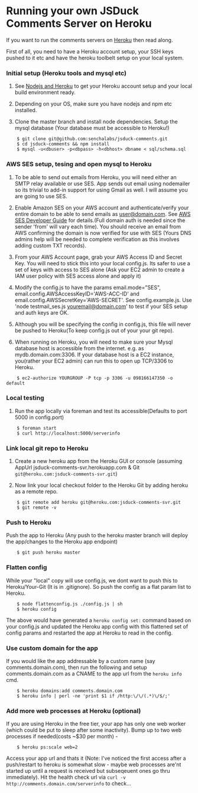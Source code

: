 Running your own JSDuck Comments Server on Heroku
=================================================

If you want to run the comments servers on [Heroku](http://www.heroku.com) then read along.

First of all, you need to have a Heroku account setup, your SSH keys pushed to it etc and have the heroku toolbelt setup on your local system.

### Initial setup (Heroku tools and mysql etc)

1. See [Nodejs and Heroku](https://devcenter.heroku.com/articles/nodejs) to get your Heroku account setup and your local build environment ready.

2. Depending on your OS, make sure you have nodejs and npm etc installed. 

3. Clone the master branch and install node dependencies. Setup the mysql database (Your database must be accessible to Heroku!)

```    
    $ git clone git@github.com:senchalabs/jsduck-comments.git
    $ cd jsduck-comments && npm install
    $ mysql -u<dbuser> -p<dbpass> -h<dbhost> dbname < sql/schema.sql
```

### AWS SES setup, tesing and open mysql to Heroku ###

1. To be able to send out emails from Heroku, you will need either an SMTP relay available or use SES. App sends out email using nodemailer so its trivial to add-in support for using Gmail as well. I will assume you are going to use SES.

2. Enable Amazon SES on your AWS account and authenticate/verify your entire domain to be able to send emails as user@domain.com. See [AWS SES Developer Guide](http://docs.aws.amazon.com/ses/latest/DeveloperGuide/verify-domains.html) for details.(Full domain auth is needed since the sender 'from' will vary each time). You should receive an email from AWS confirming the domain is now verified for use with SES (Yours DNS admins help will be needed to complete verification as this involves adding custom TXT records).

3. From your AWS Account page, grab your AWS Access ID and Secret Key. You will need to stick this into your local config.js. Its safer to use a set of keys with access to SES alone (Ask your EC2 admin to create a IAM user policy with SES access alone and apply it)

4. Modify the config.js to have the params email.mode="SES", email.config.AWSAccessKeyID='AWS-ACC-ID' and email.config.AWSSecretKey='AWS-SECRET'. See config.example.js. Use 'node testmail_ses.js youremail@domain.com' to test if your SES setup and auth keys are OK.

5. Although you will be specifying the config in config.js, this file will never be pushed to Heroku(To keep config.js out of your your git repo).

6. When running on Heroku, you will need to make sure your Mysql database host is accessible from the internet. e.g. as mydb.domain.com:3306. If your database host is a EC2 instance, you(rather your EC2 admin) can run this to open up TCP/3306 to Heroku.  

```
    $ ec2-authorize YOURGROUP -P tcp -p 3306 -u 098166147350 -o default
```

### Local testing ###

1. Run the app locally via foreman and test its accessible(Defaults to port 5000 in config.port)

```
    $ foreman start
    $ curl http://localhost:5000/serverinfo
```

### Link local git repo to Heroku ###

1. Create a new heroku app from the Heroku GUI or console (assuming AppUrl jsduck-comments-svr.herokuapp.com & Git `git@heroku.com:jsduck-comments-svr.git`)

2. Now link your local checkout folder to the Heroku Git by adding heroku as a remote repo.

```
    $ git remote add heroku git@heroku.com:jsduck-comments-svr.git
    $ git remote -v
```

### Push to Heroku ###

Push the app to Heroku (Any push to the heroku master branch will deploy the app/changes to the Heroku app endpoint)

```
    $ git push heroku master
```

### Flatten config ###
While your "local" copy will use config.js, we dont want to push this to Heroku/Your-Git (It is in .gitignore). So push the config as a flat param list to Heroku.

```
    $ node flattenconfig.js ./config.js | sh
    $ heroku config
```

The above would have generated a `heroku config set:` command based on your config.js and updated the Heroku app config with this flattened set of config params and restarted the app at Heroku to read in the config.

### Use custom domain for the app ###
If you would like the app addressable by a custom name (say comments.domain.com), then run the following and setup comments.domain.com as a CNAME to the app url from the `heroku info` cmd.

```
    $ heroku domains:add comments.domain.com 
    $ heroku info | perl -ne 'print $1 if /http:\/\/(.*)\/$/;'
```

### Add more web processes at Heroku (optional) ###
If you are using Heroku in the free tier, your app has only one web worker (which could be put to sleep after some inactivity). Bump up to two web processes if needed(costs ~$30 per month) -

```
    $ heroku ps:scale web=2
```

Access your app url and thats it (Note: I've noticed the first access after a push/restart to heroku is somewhat slow - maybe web processes are'nt started up until a request is received but subseqeuent ones go thru immediately). Hit the health check url via `curl -v http://comments.domain.com/serverinfo` to check...
